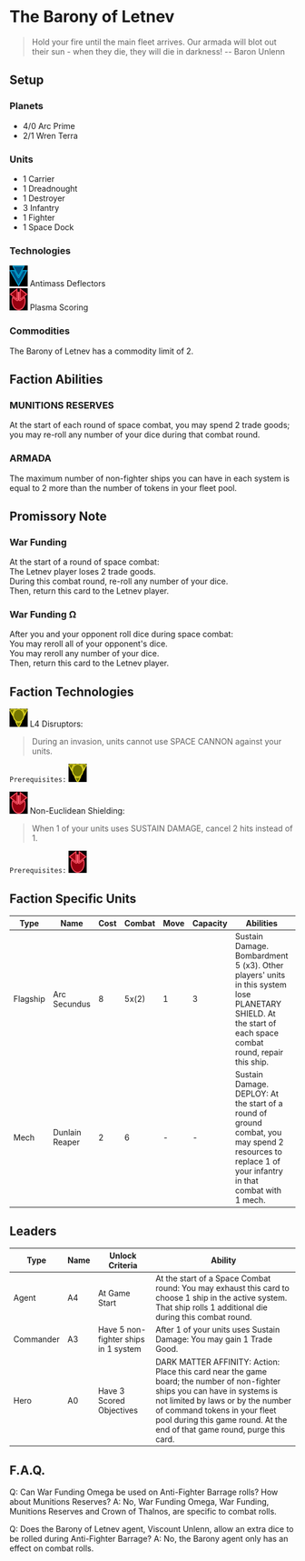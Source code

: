 # The Barony of Letnev
> Hold your fire until the main fleet arrives. Our armada will blot out their sun - when they die, they will die in darkness! 
-- Baron Unlenn

## Setup
### Planets
* 4/0 Arc Prime
* 2/1 Wren Terra

### Units
* 1 Carrier
* 1 Dreadnought
* 1 Destroyer
* 3 Infantry
* 1 Fighter
* 1 Space Dock

### Technologies
![Blue Tech](../images/tech_blue_small.bmp) Antimass Deflectors  
![Red Tech](../images/tech_red_small.bmp) Plasma Scoring  

### Commodities
The Barony of Letnev has a commodity limit of 2.

## Faction Abilities
### MUNITIONS RESERVES  
At the start of each round of space combat, you may spend 2 trade goods; you may re-roll any number of your dice during that combat round.

### ARMADA  
The maximum number of non-fighter ships you can have in each system is equal to 2 more than the number of tokens in your fleet pool.

## Promissory Note
### War Funding  
At the start of a round of space combat:  
The Letnev player loses 2 trade goods.  
During this combat round, re-roll any number of your dice.  
Then, return this card to the Letnev player.  

### War Funding   Ω
After you and your opponent roll dice during space combat:  
You may reroll all of your opponent's dice.  
You may reroll any number of your dice.  
Then, return this card to the Letnev player.  

## Faction Technologies
![Yellow Tech](../images/tech_yellow_small.bmp)  L4 Disruptors:  
> During an invasion, units cannot use SPACE CANNON against your units.  

`Prerequisites:` ![Yellow Tech](../images/tech_yellow_small.bmp)

![Red Tech](../images/tech_red_small.bmp)  Non-Euclidean Shielding:  
> When 1 of your units uses SUSTAIN DAMAGE, cancel 2 hits instead of 1.

`Prerequisites:` ![Red Tech](../images/tech_red_small.bmp)

## Faction Specific Units
|Type|Name|Cost|Combat|Move|Capacity|Abilities|Prerequisites|
|-|-|-|-|-|-|-|-|
|Flagship|Arc Secundus |8|5x(2)|1|3|Sustain Damage. Bombardment 5 (x3). Other players' units in this system lose PLANETARY SHIELD. At the start of each space combat round, repair this ship. |None|
|Mech|Dunlain Reaper |2|6|-|-|Sustain Damage. DEPLOY: At the start of a round of ground combat, you may spend 2 resources to replace 1 of your infantry in that combat with 1 mech. |None|

## Leaders

|Type|Name|Unlock Criteria|Ability|
|-|-|-|-|
|Agent|A4|At Game Start|At the start of a Space Combat round: You may exhaust this card to choose 1 ship in the active system. That ship rolls 1 additional die during this combat round. |
|Commander|A3|Have 5 non-fighter ships in 1 system|After 1 of your units uses Sustain Damage: You may gain 1 Trade Good.|
|Hero|A0|Have 3 Scored Objectives|DARK MATTER AFFINITY: Action: Place this card near the game board; the number of non-fighter ships you can have in systems is not limited by laws or by the number of command tokens in your fleet pool during this game round. At the end of that game round, purge this card. |

## F.A.Q.
Q: Can War Funding Omega be used on Anti-Fighter Barrage rolls? How about Munitions Reserves?
A: No, War Funding Omega, War Funding, Munitions Reserves and Crown of Thalnos, are specific to combat rolls.

Q: Does the Barony of Letnev agent, Viscount Unlenn, allow an extra dice to be rolled during Anti-Fighter Barrage?
A: No, the Barony agent only has an effect on combat rolls. 
